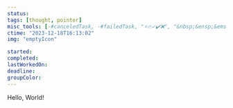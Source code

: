 ```yaml
---
status: 
tags: [thought, pointer]
misc_tools: [-#canceledTask, -#failedTask, "⭐🔥✓✔️❌", "&nbsp;&ensp;&emsp;"]
ctime: "2023-12-18T16:13:02"
img: "emptyIcon"

started: 
completed: 
lastWorkedOn: 
deadline: 
groupColor: 
---
```

Hello, World!